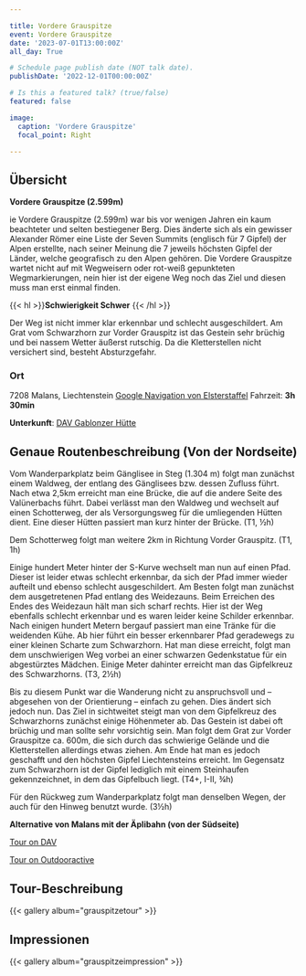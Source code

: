 ```yaml
---

title: Vordere Grauspitze
event: Vordere Grauspitze
date: '2023-07-01T13:00:00Z'
all_day: True

# Schedule page publish date (NOT talk date).
publishDate: '2022-12-01T00:00:00Z'

# Is this a featured talk? (true/false)
featured: false

image:
  caption: 'Vordere Grauspitze'
  focal_point: Right

---
```


## Übersicht
**Vordere Grauspitze (2.599m)**

ie Vordere Grauspitze (2.599m) war bis vor wenigen Jahren ein kaum beachteter und selten bestiegener Berg. Dies änderte sich als ein gewisser Alexander Römer eine Liste der Seven Summits (englisch für 7 Gipfel) der Alpen erstellte, nach seiner Meinung die 7 jeweils höchsten Gipfel der Länder, welche geografisch zu den Alpen gehören. Die Vordere Grauspitze wartet nicht auf mit Wegweisern oder rot-weiß gepunkteten Wegmarkierungen, nein hier ist der eigene Weg noch das Ziel und diesen muss man erst einmal finden.

{{< hl >}}**Schwierigkeit Schwer** {{< /hl >}}

Der Weg ist nicht immer klar erkennbar und schlecht ausgeschildert.
Am Grat vom Schwarzhorn zur Vorder Grauspitz ist das Gestein sehr brüchig und bei nassem Wetter äußerst rutschig. Da die Kletterstellen nicht versichert sind, besteht Absturzgefahr.
  
### Ort
7208 Malans, Liechtenstein
[Google Navigation von Elsterstaffel](https://goo.gl/maps/LXDAftfPQL3xkAMo6)
Fahrzeit: **3h 30min**

**Unterkunft**: [DAV Gablonzer Hütte](https://www.gablonzerhuette.at/de/preise.html)


## Genaue Routenbeschreibung (Von der Nordseite)


Vom Wanderparkplatz beim Gänglisee in Steg (1.304 m) folgt man zunächst einem Waldweg, der entlang des Gänglisees bzw. dessen Zufluss führt. Nach etwa 2,5km erreicht man eine Brücke, die auf die andere Seite des Valünerbachs führt. Dabei verlässt man den Waldweg und wechselt auf einen Schotterweg, der als Versorgungsweg für die umliegenden Hütten dient. Eine dieser Hütten passiert man kurz hinter der Brücke. (T1, ½h)

Dem Schotterweg folgt man weitere 2km in Richtung Vorder Grauspitz. (T1, 1h)

Einige hundert Meter hinter der S-Kurve wechselt man nun auf einen Pfad. Dieser ist leider etwas schlecht erkennbar, da sich der Pfad immer wieder aufteilt und ebenso schlecht ausgeschildert. Am Besten folgt man zunächst dem ausgetretenen Pfad entlang des Weidezauns. Beim Erreichen des Endes des Weidezaun hält man sich scharf rechts. Hier ist der Weg ebenfalls schlecht erkennbar und es waren leider keine Schilder erkennbar. Nach einigen hundert Metern bergauf passiert man eine Tränke für die weidenden Kühe. Ab hier führt ein besser erkennbarer Pfad geradewegs zu einer kleinen Scharte zum Schwarzhorn. Hat man diese erreicht, folgt man dem unschwierigen Weg vorbei an einer schwarzen Gedenkstatue für ein abgestürztes Mädchen. Einige Meter dahinter erreicht man das Gipfelkreuz des Schwarzhorns.  (T3, 2½h)

Bis zu diesem Punkt war die Wanderung nicht zu anspruchsvoll und – abgesehen von der Orientierung – einfach zu gehen. Dies ändert sich jedoch nun. Das Ziel in sichtweitet steigt man von dem Gipfelkreuz des Schwarzhorns zunächst einige Höhenmeter ab. Das Gestein ist dabei oft brüchig und man sollte sehr vorsichtig sein. Man folgt dem Grat zur Vorder Grauspitze ca. 600m, die sich durch das schwierige Gelände und die Kletterstellen allerdings etwas ziehen. Am Ende hat man es jedoch geschafft und den höchsten Gipfel Liechtensteins erreicht. Im Gegensatz zum Schwarzhorn ist der Gipfel lediglich mit einem Steinhaufen gekennzeichnet, in dem das Gipfelbuch liegt.  (T4+, I-II, ¾h)

Für den Rückweg zum Wanderparkplatz folgt man denselben Wegen, der auch für den Hinweg benutzt wurde. (3½h)

**Alternative von Malans mit der Äplibahn (von der Südseite)** 


[Tour on DAV](https://www.dav-suedharz.de/2020/09/04/der-versteckte-berg-vordere-grauspitze-hoechster-des-fuerstentum-liechtenstein/)

[Tour on Outdooractive](https://www.outdooractive.com/de/route/bergtour/heidiland/vorder-grauspitz-2.599m-hoechster-berg-liechtensteins-ab-steg-bei/118840583/)

## Tour-Beschreibung

{{< gallery album="grauspitzetour" >}}


## Impressionen

{{< gallery album="grauspitzeimpression" >}}